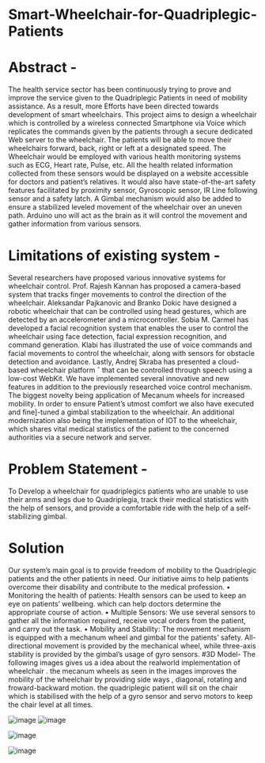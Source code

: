 # Smart-Wheelchair-for-Quadriplegic-Patients


# Abstract -
The health service sector has been continuously trying to prove and improve the service given to the Quadriplegic Patients in need of mobility
assistance. As a result, more Efforts have been directed towards development of smart wheelchairs. This project aims to design a wheelchair which
is controlled by a wireless connected Smartphone via Voice which replicates
the commands given by the patients through a secure dedicated Web server
to the wheelchair. The patients will be able to move their wheelchairs forward, back, right or left at a designated speed. The Wheelchair would be
employed with various health monitoring systems such as ECG, Heart rate,
Pulse, etc. All the health related information collected from these sensors
would be displayed on a website accessible for doctors and patient’s relatives. It would also have state-of-the-art safety features facilitated by
proximity sensor, Gyroscopic sensor, IR Line following sensor and a safety
latch. A Gimbal mechanism would also be added to ensure a stabilized leveled movement of the wheelchair over an uneven path. Arduino uno will
act as the brain as it will control the movement and gather information
from various sensors. 

# Limitations of existing system - 
Several researchers have proposed various innovative systems for wheelchair
control. Prof. Rajesh Kannan has proposed a camera-based system that
tracks finger movements to control the direction of the wheelchair. Aleksandar Pajkanovic and Branko Dokic have designed a robotic wheelchair that
can be controlled using head gestures, which are detected by an accelerometer and a microcontroller. Sobia M. Carmel has developed a facial recognition system that enables the user to control the wheelchair using face
detection, facial expression recognition, and command generation. Klabi
has illustrated the use of voice commands and facial movements to control
the wheelchair, along with sensors for obstacle detection and avoidance.
Lastly, Andrej Skraba has presented a cloud-based wheelchair platform ˇ
that can be controlled through speech using a low-cost WebKit. We have
implemented several innovative and new features in addition to the previously researched voice control mechanism. The biggest novelty being
application of Mecanum wheels for increased mobility. In order to ensure
Patient’s utmost comfort we also have executed and fine]-tuned a gimbal
stabilization to the wheelchair. An additional modernization also being
the implementation of IOT to the wheelchair, which shares vital medical
statistics of the patient to the concerned authorities via a secure network
and server. 
# Problem Statement - 
To Develop a wheelchair for quadriplegics patients who are unable to use
their arms and legs due to Quadriplegia, track their medical statistics with
the help of sensors, and provide a comfortable ride with the help of a
self-stabilizing gimbal. 

# Solution 
Our system’s main goal is to provide freedom of mobility to the Quadriplegic
patients and the other patients in need. Our initiative aims to help patients
overcome their disability and contribute to the medical profession.
• Monitoring the health of patients: Health sensors can be used to keep
an eye on patients’ wellbeing. which can help doctors determine the
appropriate course of action.
• Multiple Sensors: We use several sensors to gather all the information
required, receive vocal orders from the patient, and carry out the task.
• Mobility and Stability: The movement mechanism is equipped with a
mechanum wheel and gimbal for the patients’ safety. All-directional
movement is provided by the mechanical wheel, while three-axis stability is provided by the gimbal’s usage of gyro sensors. 
#3D Model- 
The following images gives us a idea about the realworld implementation
of wheelchair . the mecanum wheels as seen in the images improves the
mobility of the wheelchair by providing side ways , diagonal, rotating and
froward-backward motion. the quadriplegic patient will sit on the chair
which is stabilised with the help of a gyro sensor and servo motors to keep
the chair level at all times.




 
![image](https://github.com/mansiawachat/Smart-Wheelchair-for-Quadriplegic-Patients/assets/72509388/eb15dea1-1fe5-46d5-a2dd-8e9f700fc1a5) 
![image](https://github.com/mansiawachat/Smart-Wheelchair-for-Quadriplegic-Patients/assets/72509388/b326e986-8ad0-49f7-936c-835a7e81d964)


![image](https://github.com/mansiawachat/Smart-Wheelchair-for-Quadriplegic-Patients/assets/72509388/6e2ceabb-a701-4ccb-98fb-06ae15b6ffe4)



![image](https://github.com/mansiawachat/Smart-Wheelchair-for-Quadriplegic-Patients/assets/72509388/dd358570-be53-426f-959c-decfea928888)
